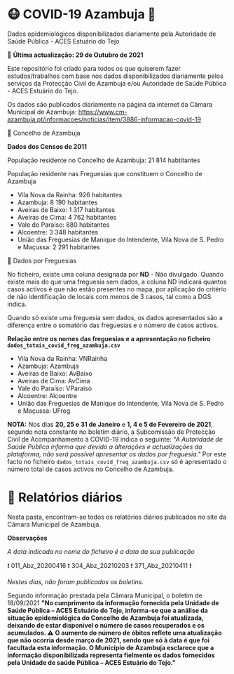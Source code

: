 # 😷️ COVID-19 Azambuja :microbe:
Dados epidemiológicos disponibilizados diariamente pela Autoridade de Saúde Pública - ACES Estuário do Tejo


📅️ <b>Última actualização: 29 de Outubro de 2021</b>


Este repositório foi criado para todos os que quiserem fazer estudos/trabalhos com base nos dados disponibilizados diariamente pelos serviços
da Protecção Civil de Azambuja e/ou Autoridade de Saúde Pública - ACES Estuário do Tejo.

Os dados são publicados diariamente na página da internet da Câmara Municipal de Azambuja: https://www.cm-azambuja.pt/informacoes/noticias/item/3886-informacao-covid-19

📝 Concelho de Azambuja

<b>Dados dos Censos de 2011</b>

População residente no Concelho de Azambuja: 21 814 habtitantes

População residente nas Freguesias que constituem o Concelho de Azambuja
<ul>
        <li>Vila Nova da Rainha: 926 habitantes</li>
        <li>Azambuja: 8 190 habitantes</li>
        <li>Aveiras de Baixo: 1 317 habitantes</li>
        <li>Aveiras de Cima: 4 762 habitantes</li>
        <li>Vale do Paraíso: 880 habitantes</li>
        <li>Alcoentre: 3 348 habitantes</li>
        <li>União das Freguesias de Manique do Intendente, Vila Nova de S. Pedro e Maçussa: 2 291 habitantes </li>
</ul>


📝 Dados por Freguesias

No ficheiro, existe uma coluna designada por <b>ND</b> - Não divulgado. 
Quando existe mais do que uma freguesia sem dados, a coluna ND indicará quantos casos activos é que não estão presentes no mapa, por aplicação do critério de não identificação de locais com menos de 3 casos, tal como a DGS indica.

Quando só existe uma freguesia sem dados, os dados apresentados são a diferença entre o somatório das freguesias e o número de casos activos.

<b>Relação entre os nomes das freguesias e a apresentação no ficheiro `dados_totais_covid_freg_azambuja.csv` </b>
<ul>
        <li>Vila Nova da Rainha: VNRainha</li>
        <li>Azambuja: Azambuja</li>
        <li>Aveiras de Baixo: AvBaixo</li>
        <li>Aveiras de Cima: AvCima</li>
        <li>Vale do Paraíso: VParaiso</li>
        <li>Alcoentre: Alcoentre</li>
        <li>União das Freguesias de Manique do Intendente, Vila Nova de S. Pedro e Maçussa: UFreg </li>
</ul>

<b>NOTA:</b>
Nos dias <b>20, 25 e 31 de Janeiro</b> e <b>1, 4 e 5 de Fevereiro de 2021</b>, segundo nota constante no boletim diário, a Subcomissão de Protecção Civil de Acompanhamento à COVID-19 indica o seguinte: <i>"A Autoridade de Saúde Pública informa que devido a alterações e actualizações da plataforma, não será possível apresentar os dados por freguesia."</i> Por este facto no ficheiro `dados_totais_covid_freg_azambuja.csv` só é apresentado o número total de casos activos no Concelho de Azambuja.

# :memo: Relatórios diários 

Nesta pasta, encontram-se todos os relatórios diários publicados no site da Câmara Municipal de Azambuja.


<b>Observações</b>

<i>A data indicada no nome do ficheiro é a data da sua publicação</i> 

:heavy_exclamation_mark: 011_Abz_20200416 :heavy_exclamation_mark: 304_Abz_20210203 :heavy_exclamation_mark: 371_Abz_20210411 :heavy_exclamation_mark: 

<i>Nestes dias, não foram publicados os boletins. </i>


Segundo informação prestada pela Câmara Municipal, o boletim de 18/09/2021 <b>"No cumprimento da informação fornecida pela Unidade de Saúde Pública – ACES Estuário do Tejo, informa-se que a análise da situação epidemiológica do Concelho de Azambuja foi atualizada, deixando de estar disponível o número de casos recuperados e os acumulados.
⚠ O aumento do número de óbitos reflete uma atualização que não ocorria desde março de 2021, sendo que só à data é que foi facultada esta informação.
O Município de Azambuja esclarece que a informação disponibilizada representa fielmente os dados fornecidos pela Unidade de saúde Pública – ACES Estuário do Tejo."</b>



